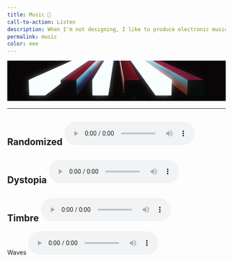 ```yaml
---
title: Music 🎵
call-to-action: Listen
description: When I'm not designing, I like to produce electronic music.
permalink: music
color: eee
---
```


![header](/img/music.jpg)

---

Randomized
<audio
  controls
  src="/mp3/randomized.mp3">
  Your browser does not support the <code>audio</code> element.
</audio>
---
Dystopia
<audio
  controls
  src="/mp3/dystopia.mp3">
  Your browser does not support the <code>audio</code> element.
</audio>
---
Timbre
<audio
  controls
  src="/mp3/timbre.mp3">
  Your browser does not support the <code>audio</code> element.
</audio>
---
Waves
<audio
  controls
  src="/mp3/waves.mp3">
  Your browser does not support the <code>audio</code> element.
</audio>
